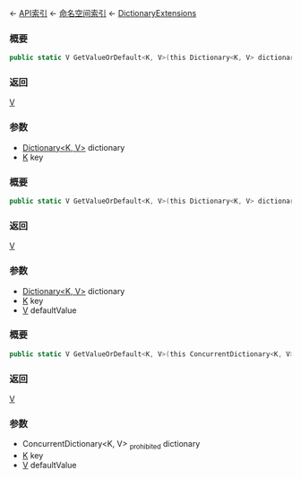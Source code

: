 ← [API索引](Api-Index) ← [命名空间索引](Namespace-Index) ← [DictionaryExtensions](System.Collections.Generic.DictionaryExtensions)

### 概要

```csharp
public static V GetValueOrDefault<K, V>(this Dictionary<K, V> dictionary, K key)
```

### 返回

[V]()

### 参数

* [Dictionary&lt;K, V&gt;](https://docs.microsoft.com/en-us/dotnet/api/System.Collections.Generic.Dictionary-2?view=netframework-4.6) dictionary
* [K]() key
### 概要

```csharp
public static V GetValueOrDefault<K, V>(this Dictionary<K, V> dictionary, K key, V defaultValue)
```

### 返回

[V]()

### 参数

* [Dictionary&lt;K, V&gt;](https://docs.microsoft.com/en-us/dotnet/api/System.Collections.Generic.Dictionary-2?view=netframework-4.6) dictionary
* [K]() key
* [V]() defaultValue
### 概要

```csharp
public static V GetValueOrDefault<K, V>(this ConcurrentDictionary<K, V> dictionary, K key, V defaultValue)
```

### 返回

[V]()

### 参数

* ConcurrentDictionary&lt;K, V&gt; <sub>prohibited</sub> dictionary
* [K]() key
* [V]() defaultValue
